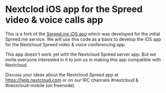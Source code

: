 # Nextclod iOS app for the Spreed video & voice calls app

This is a fork of the [Spreed.me iOS app](https://github.com/strukturag/spreedme-iosapp) which was developed for the initial Spreed.me service. We will use this code as a basis to develop the iOS app for the Nextcloud Spreed video & voice conferencing app.

This app doesn't work yet with the Nextcloud Spreed server app. But we invite everyone interested in it to join us in making this app compatible with Nextcloud.

Discuss your ideas about the Nextcloud Spreed app at https://help.nextcloud.com or on our IRC channels #nextcloud & #nextcloud-mobile (on freenode).
